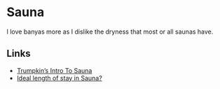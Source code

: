 # Sauna

I love banyas more as I dislike the dryness that most or all saunas have.

## Links

- [Trumpkin’s Intro To Sauna](http://localmile.org/trumpkins-intro-to-sauna/)
- [Ideal length of stay in Sauna?](https://www.reddit.com/r/Sauna/comments/zx38zf/ideal_length_of_stay/)
